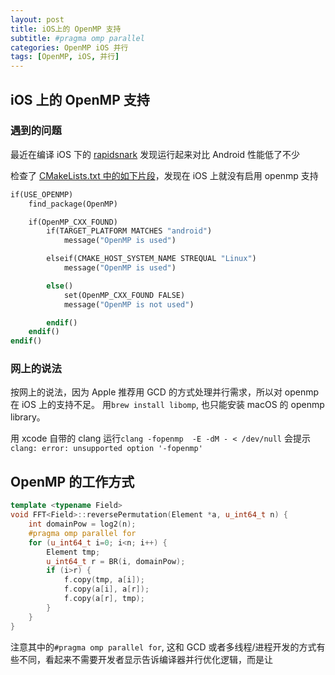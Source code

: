 ```yaml
---
layout: post
title: iOS上的 OpenMP 支持
subtitle: #pragma omp parallel
categories: OpenMP iOS 并行
tags: [OpenMP, iOS, 并行]
---
```


## iOS 上的 OpenMP 支持

### 遇到的问题

最近在编译 iOS 下的 [rapidsnark](https://github.com/0xPolygonID/rapidsnark)
发现运行起来对比 Android 性能低了不少

检查了 [CMakeLists.txt 中的如下片段](https://github.com/0xPolygonID/rapidsnark/blob/9327f3c6a8626f4dc2803d5caea4743981689776/CMakeLists.txt#L34C1-L51C1)，发现在 iOS 上就没有启用 openmp 支持

```makefile
if(USE_OPENMP)
    find_package(OpenMP)

    if(OpenMP_CXX_FOUND)
        if(TARGET_PLATFORM MATCHES "android")
            message("OpenMP is used")

        elseif(CMAKE_HOST_SYSTEM_NAME STREQUAL "Linux")
            message("OpenMP is used")

        else()
            set(OpenMP_CXX_FOUND FALSE)
            message("OpenMP is not used")

        endif()
    endif()
endif()
```

### 网上的说法

按网上的说法，因为 Apple 推荐用 GCD 的方式处理并行需求，所以对 openmp 在 iOS 上的支持不足。
用`brew install libomp`, 也只能安装 macOS 的 openmp library。

用 xcode 自带的 clang 运行`clang -fopenmp  -E -dM - < /dev/null`
会提示`clang: error: unsupported option '-fopenmp'`

## OpenMP 的工作方式

```cpp
template <typename Field>
void FFT<Field>::reversePermutation(Element *a, u_int64_t n) {
    int domainPow = log2(n);
    #pragma omp parallel for
    for (u_int64_t i=0; i<n; i++) {
        Element tmp;
        u_int64_t r = BR(i, domainPow);
        if (i>r) {
            f.copy(tmp, a[i]);
            f.copy(a[i], a[r]);
            f.copy(a[r], tmp);
        }
    }
}
```

注意其中的`#pragma omp parallel for`, 这和 GCD 或者多线程/进程开发的方式有些不同，看起来不需要开发者显示告诉编译器并行优化逻辑，而是让
